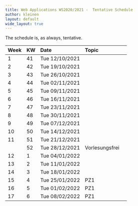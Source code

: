 ```yaml
---
title: Web Applications WS2020/2021 -  Tentative Schedule
author: kleinen
layout: default
wide_layout: true
---
```


The schedule is, as always, tentative.

| Week | KW | Date           | Topic          |  |
|:-----|:---|:---------------|:---------------|:-|
| 1    | 41 | Tue 12/10/2021 |                |  |
| 2    | 42 | Tue 19/10/2021 |                |  |
| 3    | 43 | Tue 26/10/2021 |                |  |
| 4    | 44 | Tue 02/11/2021 |                |  |
| 5    | 45 | Tue 09/11/2021 |                |  |
| 6    | 46 | Tue 16/11/2021 |                |  |
| 7    | 47 | Tue 23/11/2021 |                |  |
| 8    | 48 | Tue 30/11/2021 |                |  |
| 9    | 49 | Tue 07/12/2021 |                |  |
| 10   | 50 | Tue 14/12/2021 |                |  |
| 11   | 51 | Tue 21/12/2021 |                |  |
|      | 52 | Tue 28/12/2021 | Vorlesungsfrei |  |
| 12   | 1  | Tue 04/01/2022 |                |  |
| 13   | 2  | Tue 11/01/2022 |                |  |
| 14   | 3  | Tue 18/01/2022 |                |  |
| 15   | 4  | Tue 25/01/2022 | PZ1            |  |
| 16   | 5  | Tue 01/02/2022 | PZ1            |  |
| 17   | 6  | Tue 08/02/2022 | PZ1            |  |


<!--

| Week | KW | Date           | Topic                                                             |  |
|:-----|:---|:---------------|:------------------------------------------------------------------|:-|
| 1    | 41 | Fri 09/10/2020 | Class Intro                                                       |  |
| 2    | 42 | Fri 16/10/2020 | Design Sprint: Monday - Map & Target                              |  |
| 3    | 43 | Fri 23/10/2020 | Design Sprint: Tuesday - Sketch                                   |  |
| 4    | 44 | Fri 30/10/2020 | Design Sprint: Wednesday - Decide                                 |  |
| 5    | 45 | Fri 06/11/2020 | Design Sprint: Thursday - Prototype                               |  |
| 6    | 46 | Fri 13/11/2020 | Design Sprint: Friday - Test                                      |  |
| 7    | 47 | Fri 20/11/2020 | -- no class --                                                    |  |
| 8    | 48 | Fri 27/11/2020 | Tech Pitch                                                        |  |
| 9    | 49 | Fri 04/12/2020 | Development                                                       |  |
| 10   | 50 | Fri 11/12/2020 | Development                                                       |  |
| 11   | 51 | Fri 18/12/2020 | Development                                                       |  |
| 12   | 1  | Fri 08/01/2021 | Development                                                       |  |
| 13   | 2  | Fri 15/01/2021 | Development                                                       |  |
| 14   | 3  | Fri 22/01/2021 | --                                                                |  |
| 15   | 4  | Fri 29/01/2021 | Usability Assessment                                              |  |
| 16   | 5  | Fri 05/02/2021 | Security Assessment & Group Consultations                         |  |
| 17   | 6  | Fri 12/02/2021 | [Showtime der Praxisprojekte](https://showtime.f4.htw-berlin.de/) |  |
-->
